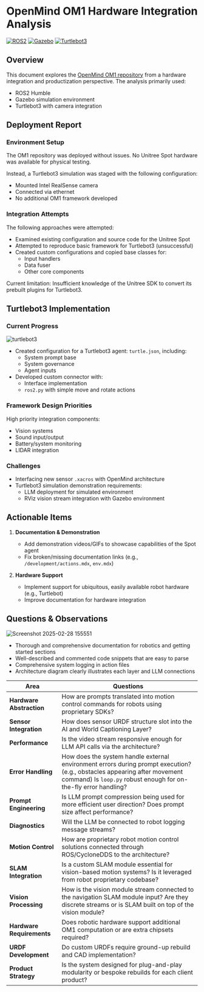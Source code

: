 # OpenMind OM1 Hardware Integration Analysis

[![ROS2](https://img.shields.io/badge/ROS2-Humble-blue)](https://docs.ros.org/en/humble/index.html)
[![Gazebo](https://img.shields.io/badge/Gazebo-Simulation-orange)](https://gazebosim.org/)
[![Turtlebot3](https://img.shields.io/badge/Turtlebot3-Robot-green)](https://emanual.robotis.com/docs/en/platform/turtlebot3/overview/)

## Overview

This document explores the [OpenMind OM1 repository](https://github.com/OpenmindAGI/OM1) from a hardware integration and productization perspective. The analysis primarily used:

- ROS2 Humble
- Gazebo simulation environment
- Turtlebot3 with camera integration

## Deployment Report

### Environment Setup

The OM1 repository was deployed without issues. No Unitree Spot hardware was available for physical testing.

Instead, a Turtlebot3 simulation was staged with the following configuration:
- Mounted Intel RealSense camera
- Connected via ethernet
- No additional OM1 framework developed

### Integration Attempts

The following approaches were attempted:
- Examined existing configuration and source code for the Unitree Spot
- Attempted to reproduce basic framework for Turtlebot3 (unsuccessful)
- Created custom configurations and copied base classes for:
  - Input handlers
  - Data fuser
  - Other core components

Current limitation: Insufficient knowledge of the Unitree SDK to convert its prebuilt plugins for Turtlebot3.

## Turtlebot3 Implementation

### Current Progress

![turtlebot3](https://github.com/user-attachments/assets/6f49f6cc-8cc2-48e9-af41-fb0c66799bc4)

- Created configuration for a Turtlebot3 agent: `turtle.json`, including:
  - System prompt base
  - System governance
  - Agent inputs
- Developed custom connector with:
  - Interface implementation
  - `ros2.py` with simple move and rotate actions

### Framework Design Priorities

High priority integration components:
- Vision systems
- Sound input/output
- Battery/system monitoring
- LIDAR integration

### Challenges

- Interfacing new sensor `.xacros` with OpenMind architecture
- Turtlebot3 simulation demonstration requirements:
  - LLM deployment for simulated environment
  - RViz vision stream integration with Gazebo environment

## Actionable Items

1. **Documentation & Demonstration**
   - Add demonstration videos/GIFs to showcase capabilities of the Spot agent
   - Fix broken/missing documentation links (e.g., `/development/actions.mdx`, `env.mdx`)

2. **Hardware Support**
   - Implement support for ubiquitous, easily available robot hardware (e.g., Turtlebot)
   - Improve documentation for hardware integration

## Questions & Observations


![Screenshot 2025-02-28 155551](https://github.com/user-attachments/assets/b3c1d26e-ea71-4bc5-8145-15ea9cf71107)


- Thorough and comprehensive documentation for robotics and getting started sections
- Well-described and commented code snippets that are easy to parse
- Comprehensive system logging in action files
- Architecture diagram clearly illustrates each layer and LLM connections

| Area | Questions |
|------|-----------|
| **Hardware Abstraction** | How are prompts translated into motion control commands for robots using proprietary SDKs? |
| **Sensor Integration** | How does sensor URDF structure slot into the AI and World Captioning Layer? |
| **Performance** | Is the video stream responsive enough for LLM API calls via the architecture? |
| **Error Handling** | How does the system handle external environment errors during prompt execution? (e.g., obstacles appearing after movement command) Is `loop.py` robust enough for on-the-fly error handling? |
| **Prompt Engineering** | Is LLM prompt compression being used for more efficient user direction? Does prompt size affect performance? |
| **Diagnostics** | Will the LLM be connected to robot logging message streams? |
| **Motion Control** | How are proprietary robot motion control solutions connected through ROS/CycloneDDS to the architecture? |
| **SLAM Integration** | Is a custom SLAM module essential for vision-based motion systems? Is it leveraged from robot proprietary codebase? |
| **Vision Processing** | How is the vision module stream connected to the navigation SLAM module input? Are they discrete streams or is SLAM built on top of the vision module? |
| **Hardware Requirements** | Does robotic hardware support additional OM1 computation or are extra chipsets required? |
| **URDF Development** | Do custom URDFs require ground-up rebuild and CAD implementation? |
| **Product Strategy** | Is the system designed for plug-and-play modularity or bespoke rebuilds for each client product? |
